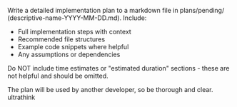 Write a detailed implementation plan to a markdown file in plans/pending/ (descriptive-name-YYYY-MM-DD.md). Include:
- Full implementation steps with context
- Recommended file structures
- Example code snippets where helpful
- Any assumptions or dependencies

Do NOT include time estimates or "estimated duration" sections - these are not helpful and should be omitted.

The plan will be used by another developer, so be thorough and clear. ultrathink
